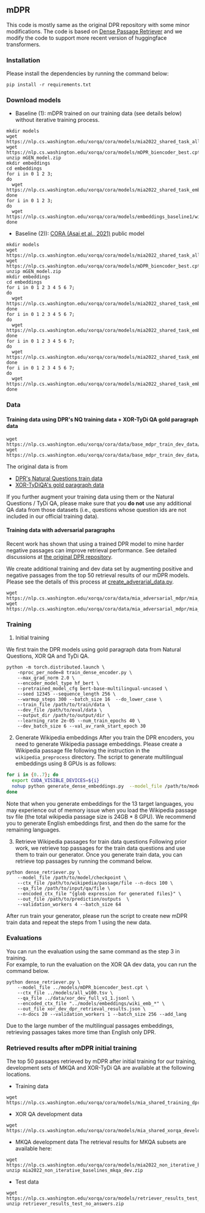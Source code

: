 
## mDPR
This code is mostly same as the original DPR repository with some minor modifications. The code is based on [Dense Passage Retriever](https://github.com/facebookresearch/DPR) and we modify the code to support more recent version of huggingface transformers. 

### Installation
Please install the dependencies by running the command below: 

```
pip install -r requirements.txt
```

### Download models

- Baseline (1): mDPR trained on our training data (see details below) without iterative training process. 


```
mkdir models
wget https://nlp.cs.washington.edu/xorqa/cora/models/mia2022_shared_task_all_langs_w100.tsv
wget https://nlp.cs.washington.edu/xorqa/cora/models/mDPR_biencoder_best.cpt
unzip mGEN_model.zip
mkdir embeddings
cd embeddings
for i in 0 1 2 3;
do 
  wget https://nlp.cs.washington.edu/xorqa/cora/models/mia2022_shared_task_embeddings/wiki_emb_en_$i 
done
for i in 0 1 2 3;
do 
  wget https://nlp.cs.washington.edu/xorqa/cora/models/embeddings_baseline1/wiki_emb_others_$i   
done
```

- Baseline (2)): [CORA (Asai et al., 2021)](https://github.com/AkariAsai/CORA) public model

```
mkdir models
wget https://nlp.cs.washington.edu/xorqa/cora/models/mia2022_shared_task_all_langs_w100.tsv
wget https://nlp.cs.washington.edu/xorqa/cora/models/mDPR_biencoder_best.cpt
unzip mGEN_model.zip
mkdir embeddings
cd embeddings
for i in 0 1 2 3 4 5 6 7;
do 
  wget https://nlp.cs.washington.edu/xorqa/cora/models/mia2022_shared_task_embeddings/embeddings/wiki_emb_en_$i 
done
for i in 0 1 2 3 4 5 6 7;
do 
  wget https://nlp.cs.washington.edu/xorqa/cora/models/mia2022_shared_task_embeddings/embeddings/wiki_emb_xor_$i  
done
for i in 0 1 2 3 4 5 6 7;
do 
  wget https://nlp.cs.washington.edu/xorqa/cora/models/mia2022_shared_task_embeddings/embeddings/wiki_others_emb__$i  
done
for i in 0 1 2 3 4 5 6 7;
do 
  wget https://nlp.cs.washington.edu/xorqa/cora/models/mia2022_shared_task_embeddings/embeddings/wiki_others_emb_ms_tr_km_$i  
done
```
### Data
#### Training data using DPR's NQ training data + XOR-TyDi QA gold paragraph data

```
wget  https://nlp.cs.washington.edu/xorqa/cora/data/base_mdpr_train_dev_data/mia2022_mdpr_train.json
wget  https://nlp.cs.washington.edu/xorqa/cora/data/base_mdpr_train_dev_data/mia2022_mdpr_xor_dev.json
```

The original data is from 
- [DPR's Natural Questions train data](https://dl.fbaipublicfiles.com/dpr/data/retriever/biencoder-nq-train.json.gz)
- [XOR-TyDiQA's gold paragraph data](https://nlp.cs.washington.edu/xorqa/XORQA_site/data/trans_data_all_langs.zip)

If you further augment your training data using them or the Natural Questions / TyDi QA, please make sure that you **do not** use any additional QA data from those datasets (i.e., questions whose question ids are not included in our official training data).  

#### Training data with adversarial paragraphs
Recent work has shown that using a trained DPR model to mine harder negative passages can improve retrieval performance. See detailed discussions at [the original DPR repository](https://github.com/facebookresearch/DPR#new-march-2021-retrieval-model).          

We create additional training and dev data set by augmenting positive and negative passages from the top 50 retrieval results of our mDPR models. Please see the details of this process at [create_adverarial_data.py](create_adverarial_data.py). 

```
wget  https://nlp.cs.washington.edu/xorqa/cora/data/mia_adversarial_mdpr/mia_train_adversarial.json
wget  https://nlp.cs.washington.edu/xorqa/cora/data/mia_adversarial_mdpr/mia_xor_dev_adversarial.json
```
### Training
1. Initial training 

We first train the DPR models using gold paragraph data from Natural Questions, XOR QA and TyDi QA. 

```
python -m torch.distributed.launch \
    -nproc_per_node=8 train_dense_encoder.py \
    --max_grad_norm 2.0 \
    --encoder_model_type hf_bert \
    --pretrained_model_cfg bert-base-multilingual-uncased \
    --seed 12345 --sequence_length 256 \
    --warmup_steps 300 --batch_size 16  --do_lower_case \
    --train_file /path/to/train/data \
    --dev_file /path/to/eval/data \
    --output_dir /path/to/output/dir \
    --learning_rate 2e-05 --num_train_epochs 40 \
    --dev_batch_size 6 --val_av_rank_start_epoch 30
```

2. Generate Wikipedia embeddings
After you train the DPR encoders, you need to generate Wikipedia passage embeddings. Please create a Wikipedia passage file following the instruction in the `wikipedia_preprocess` directory. The script to generate multilingual embeddings using 8 GPUs is as follows:

```sh
for i in {0..7}; do
  export CUDA_VISIBLE_DEVICES=${i}
  nohup python generate_dense_embeddings.py  --model_file /path/to/model/checkpoint --batch_size 64 --ctx_file /path/to/wikipedia/passage/file --shard_id ${i} --num_shards 8 --out_file ./embeddings_multilingual/wikipedia_split/wiki_emb > ./log/nohup.generate_wiki_emb.ser23_3_multi.${i} 2>&1 &
done
```
Note that when you generate embeddings for the 13 target languages, you may experience out of memory issue when you load the Wikipedia passage tsv file (the total wikipedia passage size is 24GB * 8 GPU). 
We recommend you to generate English embeddings first, and then do the same for the remaining languages. 

3. Retrieve Wikipedia passages for train data questions
Following prior work, we retrieve top passages for the train data questions and use them to train our generator. Once you generate train data, you can retrieve top passages by running the command below. 

```
python dense_retriever.py \
    --model_file /path/to/model/checkpoint \
    --ctx_file /path/to/wikipedia/passage/file --n-docs 100 \
    --qa_file /path/to/input/qa/file \
    --encoded_ctx_file "{glob expression for generated files}" \
    --out_file /path/to/prediction/outputs  \
    --validation_workers 4 --batch_size 64 
```

After run train your generator, please run the script to create new mDPR train data and repeat the steps from 1 using the new data. 

### Evaluations
You can run the evaluation using the same command as the step 3 in training.     
For example, to run the evaluation on the XOR QA dev data, you can run the command below.      

```
python dense_retriever.py \
    --model_file ../models/mDPR_biencoder_best.cpt \
    --ctx_file ../models/all_w100.tsv \
    --qa_file ../data/xor_dev_full_v1_1.jsonl \
    --encoded_ctx_file "../models/embeddings/wiki_emb_*" \
    --out_file xor_dev_dpr_retrieval_results.json \
    --n-docs 20 --validation_workers 1 --batch_size 256 --add_lang
```
Due to the large number of the multilingual passages embeddings, retrieving passages takes more time than English only DPR.

### Retrieved results after mDPR initial training 
The top 50 passages retrieved by mDPR after initial training for our training, development sets of MKQA and XOR-TyDi QA are available at the following locations.

- Training data
```
wget https://nlp.cs.washington.edu/xorqa/cora/models/mia_shared_training_dpr_retrieval_results.json
```

- XOR QA development data

```
wget https://nlp.cs.washington.edu/xorqa/cora/models/mia_shared_xorqa_development_dpr_retrieval_results.json
```

- MKQA development data
The retrieval results for MKQA subsets are available here:

```
wget https://nlp.cs.washington.edu/xorqa/cora/models/mia2022_non_iterative_baselines_mkqa_dev.zip
unzip mia2022_non_iterative_baselines_mkqa_dev.zip
```

- Test data 

```
wget https://nlp.cs.washington.edu/xorqa/cora/models/retriever_results_test_no_answers.zip
unzip retriever_results_test_no_answers.zip
```
